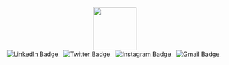 <div id="header" align="center">
  <img src="https://media.giphy.com/media/M9gbBd9nbDrOTu1Mqx/giphy.gif" width="100"/>
</div>
<div class="badges" align="center">
  <a href="www.linkedin.com/in/abdul-rafay-khan-88aa0b24a" target="blank">
    <img src="https://img.shields.io/badge/Linkedin-blue?style=for-the-badge&logo=linkedin&logoColor=white" alt="LinkedIn Badge"/>
  </a>&nbsp;
<a href="your-twitter-URL" target="blank">
    <img src="https://img.shields.io/badge/Twitter-grey?style=for-the-badge&logo=twitter&logoColor=white" alt="Twitter Badge"/>
  </a>&nbsp;
  <a href="https://www.instagram.com/abdul_rafay_khan_o_o/" target="blank">
    <img src="https://img.shields.io/badge/Instagram-red?style=for-the-badge&logo=instagram&logoColor=white" alt="Instagram Badge"/>
  </a>&nbsp;
  <a href="mailto:rafaykhan0000@gmail.com" target="blank">
    <img src="https://img.shields.io/badge/Gmail-purple?style=for-the-badge&logo=Gmail&logoColor=white" alt="Gmail Badge"/>
  </a>&nbsp;
</div>




